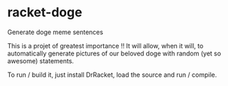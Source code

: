 # racket-doge
Generate doge meme sentences 

This is a projet of greatest importance !!
It will allow, when it will, to automatically generate pictures of our beloved doge with random (yet so awesome) statements. 

To run / build it, just install DrRacket, load the source and run / compile. 
